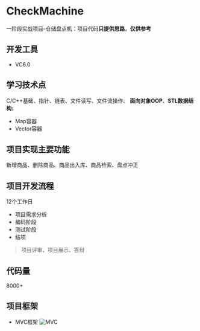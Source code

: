 # CheckMachine
一阶段实战项目-仓储盘点机：项目代码**只提供思路**，**仅供参考**

## 开发工具
- VC6.0

## 学习技术点
C/C++基础、指针、链表、文件读写、文件流操作、
**面向对象OOP**、**STL数据结构:**
- Map容器
- Vector容器

## 项目实现主要功能
新增商品、删除商品、商品出入库、商品检索、盘点冲正

## 项目开发流程
12个工作日
- 项目需求分析
- 编码阶段
- 测试阶段
- 结项
> 项目评审、项目展示、答辩

## 代码量
8000+

## 项目框架
- MVC框架
![MVC](https://user-images.githubusercontent.com/107353989/206175842-1a4fc330-9321-459e-b3a6-14de7898aef3.png)
